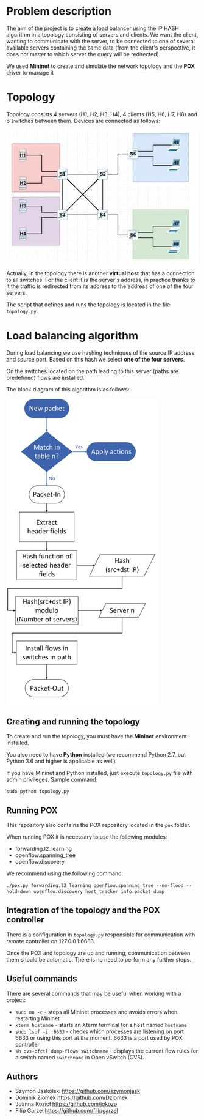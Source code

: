 # Problem description
The aim of the project is to create a load balancer using the IP HASH algorithm in a topology consisting of servers and clients. We want the client, wanting to communicate with the server, to be connected to one of several available servers containing the same data (from the client's perspective, it does not matter to which server the query will be redirected).

We used **Mininet** to create and simulate the network topology and the **POX** driver to manage it

# Topology
Topology consists 4 servers (H1, H2, H3, H4), 4 clients (H5, H6, H7, H8) and 6 switches between them. Devices are connected as follows:

<img src="img/topo.JPG" alt="Topology Diagram" width="600">

Actually, in the topology there is another **virtual host** that has a connection to all switches. For the client it is the server's address, in practice thanks to it the traffic is redirected from its address to the address of one of the four servers.

The script that defines and runs the topology is located in the file `topology.py`.

# Load balancing algorithm
During load balancing we use hashing techniques of the source IP address and source port. Based on this hash we select **one of the four servers**.

On the switches located on the path leading to this server (paths are predefined) flows are installed.

The block diagram of this algorithm is as follows:

<img src="img/algorithm-schema.png" alt="Topology Diagram" width="400">

## Creating and running the topology

To create and run the topology, you must have the **Mininet** environment installed.

You also need to have **Python** installed (we recommend Python 2.7, but Python 3.6 and higher is applicable as well)

If you have Mininet and Python installed, just execute `topology.py` file with admin privileges. Sample command:

```
sudo python topology.py
```

## Running POX

This repository also contains the POX repository located in the `pox` folder.

When running POX it is necessary to use the following modules:
- forwarding.l2_learning
- openflow.spanning_tree
- openflow.discovery

We recommend using the following command:
```
./pox.py forwarding.l2_learning openflow.spanning_tree --no-flood --hold-down openflow.discovery host_tracker info.packet_dump
```

## Integration of the topology and the POX controller

There is a configuration in `topology.py` responsible for communication with remote controller on 127.0.0.1:6633.

Once the POX and topology are up and running, communication between them should be automatic. There is no need to perform any further steps.

## Useful commands

There are several commands that may be useful when working with a project:
- ```sudo mn -c``` - stops all Mininet processes and avoids errors when restarting Mininet
- ```xterm hostname``` - starts an Xterm terminal for a host named `hostname`
- ```sudo lsof -i :6633``` - checks which processes are listening on port 6633 or using this port at the moment. 6633 is a port used by POX controller
- ``sh ovs-ofctl dump-flows switchname`` - displays the current flow rules for a switch named `switchname` in Open vSwitch (OVS).

## Authors
- Szymon Jaskólski https://github.com/szymonjask
- Dominik Ziomek https://github.com/Dziomek
- Joanna Kozioł https://github.com/jokozo
- Filip Garzeł https://github.com/filipgarzel
